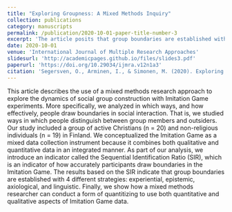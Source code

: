 ```yaml
---
title: "Exploring Groupness: A Mixed Methods Inquiry"
collection: publications
category: manuscripts
permalink: /publication/2020-10-01-paper-title-number-3
excerpt: 'The article posits that group boundaries are established with 4 different strategies: experiential, epistemic, axiological, and linguistic.'
date: 2020-10-01
venue: 'International Journal of Multiple Research Approaches'
slidesurl: 'http://academicpages.github.io/files/slides3.pdf'
paperurl: 'https://doi.org/10.29034/ijmra.v12n1a3'
citation: 'Segersven, O., Arminen, I., & Simonen, M. (2020). Exploring Groupness--A Mixed Methods Imitation Game Inquiry. International Journal of Multiple Research Approaches, 12(1), 96–109.'
---
```


This article describes the use of a mixed methods research approach to explore the dynamics of social group construction with Imitation Game experiments. More specifically, we analyzed in which ways, and how effectively, people draw boundaries in social interaction. That is, we studied ways in which people distinguish between group members and outsiders. Our study included a group of active Christians (n = 20) and non-religious individuals (n = 19) in Finland. We conceptualized the Imitation Game as a mixed data collection instrument because it combines both qualitative and quantitative data in an integrated manner. As part of our analysis, we introduce an indicator called the Sequential Identification Ratio (SIR), which is an indicator of how accurately participants draw boundaries in the Imitation Game. The results based on the SIR indicate that group boundaries are established with 4 different strategies: experiential, epistemic, axiological, and linguistic. Finally, we show how a mixed methods researcher can conduct a form of quantitizing to use both quantitative and qualitative aspects of Imitation Game data.